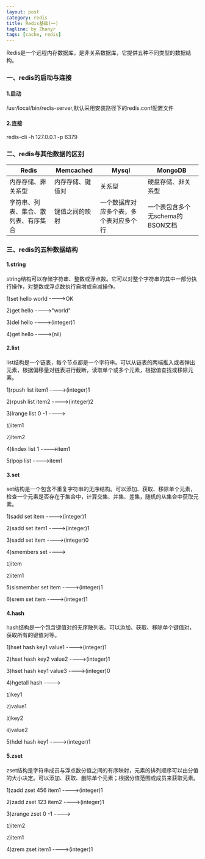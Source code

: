 ```yaml
---
layout: post
category: redis
title: Redis基础(一)
tagline: by Zhanyr
tags: [cache, redis]
---
```

Redis是一个远程内存数据库，是非关系数据库，它提供五种不同类型的数据结构。

<!--more-->

### 一、redis的启动与连接

#### 1.启动

/usr/local/bin/redis-server,默认采用安装路径下的redis.conf配置文件

#### 2.连接

redis-cli -h 127.0.0.1 -p 6379

### 二、redis与其他数据的区别


|     Redis    |   Memcached   |     Mysql    |   MongoDB  |
| ------------ | ------------- | ------------ |------------|
| 内存存储、非关系型 | 内存存储、键值对|关系型|硬盘存储、非关系型|
|字符串、列表、集合、散列表、有序集合|键值之间的映射|一个数据库对应多个表，多个表对应多个行|一个表包含多个无schema的BSON文档|

### 三、redis的五种数据结构

#### 1.string

string结构可以存储字符串、整数或浮点数。它可以对整个字符串的其中一部分执行操作，对整数或浮点数执行自增或自减操作。

1)set hello world  ---->OK

2)get hello        ---->"world"

3)del hello        ---->(integer)1

4)get hello        ---->(nil)

#### 2.list

list结构是一个链表，每个节点都是一个字符串。可以从链表的两端推入或者弹出元素，根据偏移量对链表进行截断，读取单个或多个元素，根据值查找或移除元素。

1)rpush list item1   ---->(integer)1

2)rpush list item2   ---->(integer)2

3)lrange list 0 -1   ---->

`1`)item1

`2`)item2

4)lindex list 1      ---->item1

5)lpop list          ---->item1


#### 3.set

set结构是一个包含不重复字符串的无序结构。可以添加、获取、移除单个元素，检查一个元素是否存在于集合中，计算交集、并集、差集，随机的从集合中获取元素。

1)sadd set item      ---->(integer)1

2)sadd set item1     ---->(integer)1

3)sadd set item      ---->(integer)0

4)smembers set       ---->

`1`)item

`2`)item1

5)sismember set item  ---->(integer)1

6)srem set item       ---->(integer)1

#### 4.hash

hash结构是一个包含键值对的无序散列表。可以添加、获取、移除单个键值对，获取所有的键值对等。

1)hset hash key1 value1 ---->(integer)1

2)hset hash key2 value2 ---->(integer)1

3)hset hash key1 value3 ---->(integer)0

4)hgetall hash          ---->

`1`)key1

`2`)value1

`3`)key2

`4`)value2

5)hdel hash key1        ---->(integer)1

#### 5.zset

zset结构是字符串成员与浮点数分值之间的有序映射，元素的排列顺序可以由分值的大小决定。可以添加、获取、删除单个元素；根据分值范围或成员来获取元素。

1)zadd zset 456 item1   ---->(integer)1

2)zadd zset 123 item2   ---->(integer)1

3)zrange zset 0 -1      ---->

`1`)item2

`2`)item1

4)zrem zset item1       ---->(integer)1


